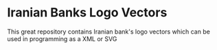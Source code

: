 # Iranian Banks Logo Vectors
This great repository contains Iranian bank's logo vectors which can be used in programming as a XML or SVG
